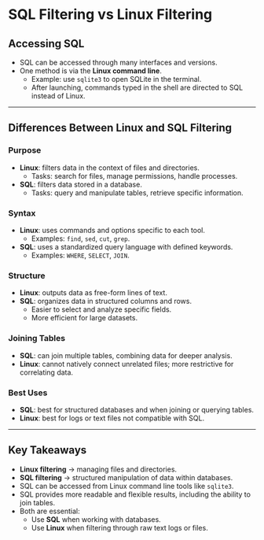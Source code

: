 # SQL Filtering vs Linux Filtering

## Accessing SQL
- SQL can be accessed through many interfaces and versions.  
- One method is via the **Linux command line**.  
  - Example: use `sqlite3` to open SQLite in the terminal.  
  - After launching, commands typed in the shell are directed to SQL instead of Linux.  

---

## Differences Between Linux and SQL Filtering

### Purpose
- **Linux**: filters data in the context of files and directories.  
  - Tasks: search for files, manage permissions, handle processes.  
- **SQL**: filters data stored in a database.  
  - Tasks: query and manipulate tables, retrieve specific information.  

### Syntax
- **Linux**: uses commands and options specific to each tool.  
  - Examples: `find`, `sed`, `cut`, `grep`.  
- **SQL**: uses a standardized query language with defined keywords.  
  - Examples: `WHERE`, `SELECT`, `JOIN`.  

### Structure
- **Linux**: outputs data as free-form lines of text.  
- **SQL**: organizes data in structured columns and rows.  
  - Easier to select and analyze specific fields.  
  - More efficient for large datasets.  

### Joining Tables
- **SQL**: can join multiple tables, combining data for deeper analysis.  
- **Linux**: cannot natively connect unrelated files; more restrictive for correlating data.  

### Best Uses
- **SQL**: best for structured databases and when joining or querying tables.  
- **Linux**: best for logs or text files not compatible with SQL.  

---

## Key Takeaways
- **Linux filtering** → managing files and directories.  
- **SQL filtering** → structured manipulation of data within databases.  
- SQL can be accessed from Linux command line tools like `sqlite3`.  
- SQL provides more readable and flexible results, including the ability to join tables.  
- Both are essential:  
  - Use **SQL** when working with databases.  
  - Use **Linux** when filtering through raw text logs or files.  
